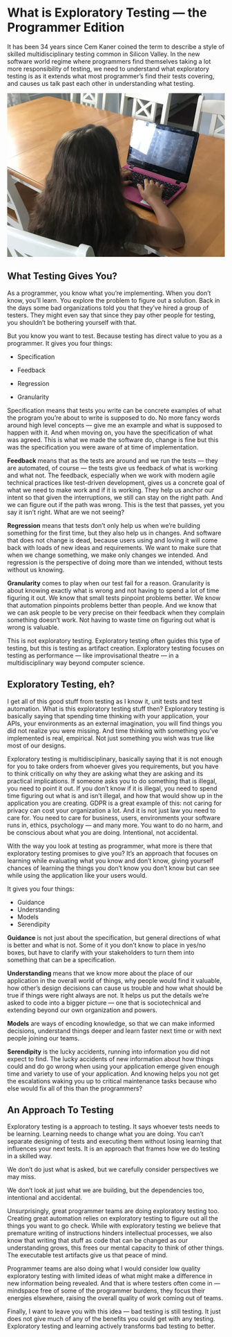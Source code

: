 # What is Exploratory Testing — the Programmer Edition

It has been 34 years since Cem Kaner coined the term to describe a style of skilled multidisciplinary testing common in Silicon Valley. In the new software world regime where programmers find themselves taking a lot more responsibility of testing, we need to understand what exploratory testing is as it extends what most programmer’s find their tests covering, and causes us talk past each other in understanding what testing.

![Girl on computer](./girloncomputer.webp)

## What Testing Gives You?

As a programmer, you know what you’re implementing. When you don’t know, you’ll learn. You explore the problem to figure out a solution.
Back in the days some bad organizations told you that they’ve hired a group of testers. They might even say that since they pay other people for testing, you shouldn’t be bothering yourself with that.

But you know you want to test. Because testing has direct value to you as a programmer. It gives you four things:

* Specification

* Feedback

* Regression

* Granularity

Specification means that tests you write can be concrete examples of what the program you’re about to write is supposed to do. No more fancy words around high level concepts — give me an example and what is supposed to happen with it. And when moving on, you have the specification of what was agreed. This is what we made the software do, change is fine but this was the specification you were aware of at time of implementation.

**Feedback** means that as the tests are around and we run the tests — they are automated, of course — the tests give us feedback of what is working and what not. The feedback, especially when we work with modern agile technical practices like test-driven development, gives us a concrete goal of what we need to make work and if it is working. They help us anchor our intent so that given the interruptions, we still can stay on the right path. And we can figure out if the path was wrong. This is the test that passes, yet you say it isn’t right. What are we not seeing?

**Regression** means that tests don’t only help us when we’re building something for the first time, but they also help us in changes. And software that does not change is dead, because users using and loving it will come back with loads of new ideas and requirements. We want to make sure that when we change something, we make only changes we intended. And regression is the perspective of doing more than we intended, without tests without us knowing.

**Granularity** comes to play when our test fail for a reason. Granularity is about knowing exactly what is wrong and not having to spend a lot of time figuring it out. We know that small tests pinpoint problems better. We know that automation pinpoints problems better than people. And we know that we can ask people to be very precise on their feedback when they complain something doesn’t work. Not having to waste time on figuring out what is wrong is valuable.

This is not exploratory testing. Exploratory testing often guides this type of testing, but this is testing as artifact creation. Exploratory testing focuses on testing as performance — like improvisational theatre — in a multidisciplinary way beyond computer science.

## Exploratory Testing, eh?

I get all of this good stuff from testing as I know it, unit tests and test automation. What is this exploratory testing stuff then?
Exploratory testing is basically saying that spending time thinking with your application, your APIs, your environments as an external imagination, you will find things you did not realize you were missing. And time thinking with something you’ve implemented is real, empirical. Not just something you wish was true like most of our designs.

Exploratory testing is multidisciplinary, basically saying that it is not enough for you to take orders from whoever gives you requirements, but you have to think critically on why they are asking what they are asking and its practical implications. If someone asks you to do something that is illegal, you need to point it out. If you don’t know if it is illegal, you need to spend time figuring out what is and isn’t illegal, and how that would show up in the application you are creating. GDPR is a great example of this: not caring for privacy can cost your organization a lot. And it is not just law you need to care for. You need to care for business, users, environments your software runs in, ethics, psychology — and many more. You want to do no harm, and be conscious about what you are doing. Intentional, not accidental.

With the way you look at testing as programmer, what more is there that exploratory testing promises to give you? It’s an approach that focuses on learning while evaluating what you know and don’t know, giving yourself chances of learning the things you don’t know you don’t know but can see while using the application like your users would.

It gives you four things:

* Guidance
* Understanding
* Models
* Serendipity

**Guidance** is not just about the specification, but general directions of what is better and what is not. Some of it you don’t know to place in yes/no boxes, but have to clarify with your stakeholders to turn them into something that can be a specification.

**Understanding** means that we know more about the place of our application in the overall world of things, why people would find it valuable, how other’s design decisions can cause us trouble and how what should be true if things were right always are not. It helps us put the details we’re asked to code into a bigger picture — one that is sociotechnical and extending beyond our own organization and powers.

**Models** are ways of encoding knowledge, so that we can make informed decisions, understand things deeper and learn faster next time or with next people joining our teams.

**Serendipity** is the lucky accidents, running into information you did not expect to find. The lucky accidents of new information about how things could and do go wrong when using your application emerge given enough time and variety to use of your application. And knowing helps you not get the escalations waking you up to critical maintenance tasks because who else would fix all of this than the programmers?

## An Approach To Testing

Exploratory testing is a approach to testing. It says whoever tests needs to be learning. Learning needs to change what you are doing. You can’t separate designing of tests and executing them without losing learning that influences your next tests. It is an approach that frames how we do testing in a skilled way.

We don’t do just what is asked, but we carefully consider perspectives we may miss.

We don’t look at just what we are building, but the dependencies too, intentional and accidental.

Unsurprisingly, great programmer teams are doing exploratory testing too. Creating great automation relies on exploratory testing to figure out all the things you want to go check. While with exploratory testing we believe that premature writing of instructions hinders intellectual processes, we also know that writing that stuff as code that can be changed as our understanding grows, this frees our mental capacity to think of other things. The executable test artifacts give us that peace of mind.

Programmer teams are also doing what I would consider low quality exploratory testing with limited ideas of what might make a difference in new information being revealed. And that is where testers often come in — mindspace free of some of the programmer burdens, they focus their energies elsewhere, raising the overall quality of work coming out of teams.

Finally, I want to leave you with this idea — bad testing is still testing. It just does not give much of any of the benefits you could get with any testing. Exploratory testing and learning actively transforms bad testing to better.